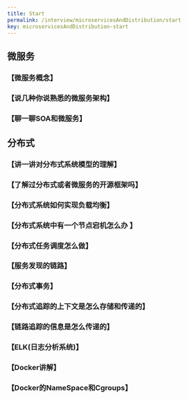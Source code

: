```yaml
---
title: Start
permalink: /interview/microservicesAndDistribution/start
key: microservicesAndDistribution-start
---
```


## 微服务

### 【微服务概念】 

### 【说几种你说熟悉的微服务架构】

### 【聊一聊SOA和微服务】



## 分布式

### 【讲一讲对分布式系统模型的理解】

### 【了解过分布式或者微服务的开源框架吗】 

### 【分布式系统如何实现负载均衡】

### 【分布式系统中有一个节点宕机怎么办 】

### 【分布式任务调度怎么做】

### 【服务发现的链路】

### 【分布式事务】 

### 【分布式追踪的上下文是怎么存储和传递的】

### 【链路追踪的信息是怎么传递的】 

  

### 【ELK(日志分析系统)】



### 【Docker讲解】

### 【Docker的NameSpace和Cgroups】 